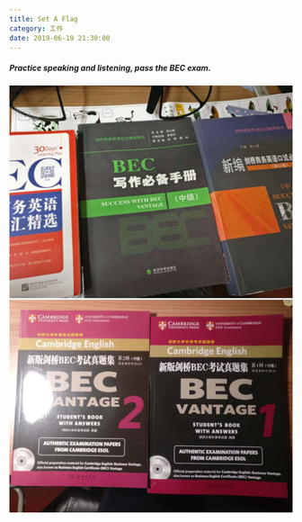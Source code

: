 ```yaml
---
title: Set A Flag
category: 工作
date: 2019-06-19 21:30:00
---
```

##### Practice speaking and listening, pass the BEC exam.


![book1](/images/bec/1.jpeg)
![book2](/images/bec/2.jpeg)
